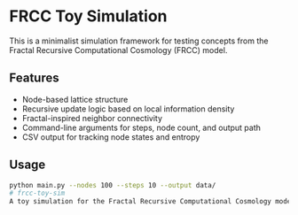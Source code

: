 # FRCC Toy Simulation

This is a minimalist simulation framework for testing concepts from the Fractal Recursive Computational Cosmology (FRCC) model.

## Features
- Node-based lattice structure
- Recursive update logic based on local information density
- Fractal-inspired neighbor connectivity
- Command-line arguments for steps, node count, and output path
- CSV output for tracking node states and entropy

## Usage
```bash
python main.py --nodes 100 --steps 10 --output data/
# frcc-toy-sim
A toy simulation for the Fractal Recursive Computational Cosmology model
